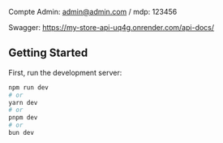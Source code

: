 Compte Admin: admin@admin.com / mdp: 123456

Swagger: https://my-store-api-uq4g.onrender.com/api-docs/

## Getting Started

First, run the development server:

```bash
npm run dev
# or
yarn dev
# or
pnpm dev
# or
bun dev
```

